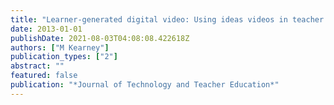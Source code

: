 ```yaml
---
title: "Learner-generated digital video: Using ideas videos in teacher education"
date: 2013-01-01
publishDate: 2021-08-03T04:08:08.422618Z
authors: ["M Kearney"]
publication_types: ["2"]
abstract: ""
featured: false
publication: "*Journal of Technology and Teacher Education*"
---
```


